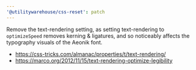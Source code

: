 ```yaml
---
'@utilitywarehouse/css-reset': patch
---
```


Remove the text-rendering setting, as setting text-rendering to `optimizeSpeed` removes kerning & ligatures, and so noticeably affects the typography visuals of the Aeonik font.

- https://css-tricks.com/almanac/properties/t/text-rendering/
- https://marco.org/2012/11/15/text-rendering-optimize-legibility
